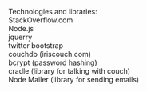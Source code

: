Technologies and libraries: <br>
StackOverflow.com<br>
Node.js<br>
jquerry<br>
twitter bootstrap<br>
couchdb (iriscouch.com)<br>
bcrypt (password hashing)<br>
cradle (library for talking with couch)<br>
Node Mailer (library for sending emails)<br>
